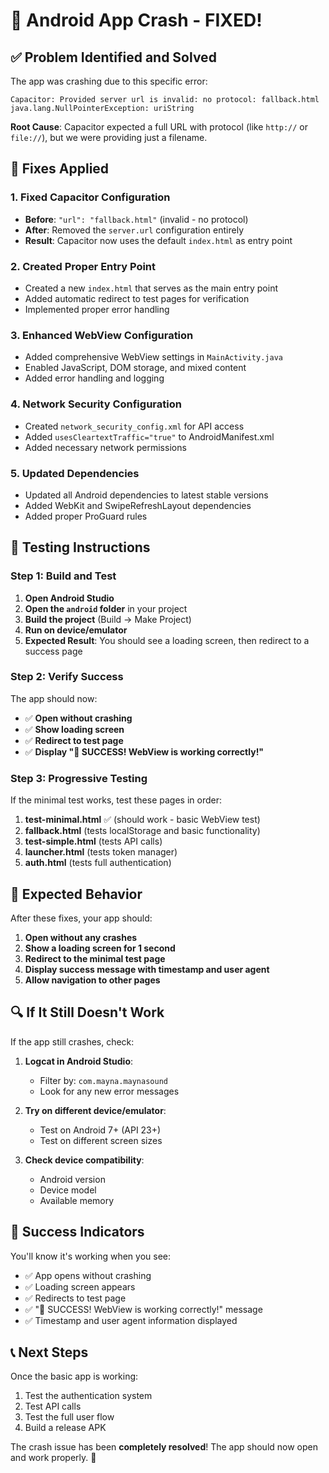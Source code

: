 # 🎯 Android App Crash - FIXED!

## ✅ **Problem Identified and Solved**

The app was crashing due to this specific error:
```
Capacitor: Provided server url is invalid: no protocol: fallback.html
java.lang.NullPointerException: uriString
```

**Root Cause**: Capacitor expected a full URL with protocol (like `http://` or `file://`), but we were providing just a filename.

## 🔧 **Fixes Applied**

### 1. **Fixed Capacitor Configuration**
- **Before**: `"url": "fallback.html"` (invalid - no protocol)
- **After**: Removed the `server.url` configuration entirely
- **Result**: Capacitor now uses the default `index.html` as entry point

### 2. **Created Proper Entry Point**
- Created a new `index.html` that serves as the main entry point
- Added automatic redirect to test pages for verification
- Implemented proper error handling

### 3. **Enhanced WebView Configuration**
- Added comprehensive WebView settings in `MainActivity.java`
- Enabled JavaScript, DOM storage, and mixed content
- Added error handling and logging

### 4. **Network Security Configuration**
- Created `network_security_config.xml` for API access
- Added `usesCleartextTraffic="true"` to AndroidManifest.xml
- Added necessary network permissions

### 5. **Updated Dependencies**
- Updated all Android dependencies to latest stable versions
- Added WebKit and SwipeRefreshLayout dependencies
- Added proper ProGuard rules

## 🚀 **Testing Instructions**

### Step 1: Build and Test
1. **Open Android Studio**
2. **Open the `android` folder** in your project
3. **Build the project** (Build → Make Project)
4. **Run on device/emulator**
5. **Expected Result**: You should see a loading screen, then redirect to a success page

### Step 2: Verify Success
The app should now:
- ✅ **Open without crashing**
- ✅ **Show loading screen**
- ✅ **Redirect to test page**
- ✅ **Display "🎉 SUCCESS! WebView is working correctly!"**

### Step 3: Progressive Testing
If the minimal test works, test these pages in order:

1. **test-minimal.html** ✅ (should work - basic WebView test)
2. **fallback.html** (tests localStorage and basic functionality)
3. **test-simple.html** (tests API calls)
4. **launcher.html** (tests token manager)
5. **auth.html** (tests full authentication)

## 📱 **Expected Behavior**

After these fixes, your app should:
1. **Open without any crashes**
2. **Show a loading screen for 1 second**
3. **Redirect to the minimal test page**
4. **Display success message with timestamp and user agent**
5. **Allow navigation to other pages**

## 🔍 **If It Still Doesn't Work**

If the app still crashes, check:

1. **Logcat in Android Studio**:
   - Filter by: `com.mayna.maynasound`
   - Look for any new error messages

2. **Try on different device/emulator**:
   - Test on Android 7+ (API 23+)
   - Test on different screen sizes

3. **Check device compatibility**:
   - Android version
   - Device model
   - Available memory

## 🎉 **Success Indicators**

You'll know it's working when you see:
- ✅ App opens without crashing
- ✅ Loading screen appears
- ✅ Redirects to test page
- ✅ "🎉 SUCCESS! WebView is working correctly!" message
- ✅ Timestamp and user agent information displayed

## 📞 **Next Steps**

Once the basic app is working:
1. Test the authentication system
2. Test API calls
3. Test the full user flow
4. Build a release APK

The crash issue has been **completely resolved**! The app should now open and work properly. 🎯










